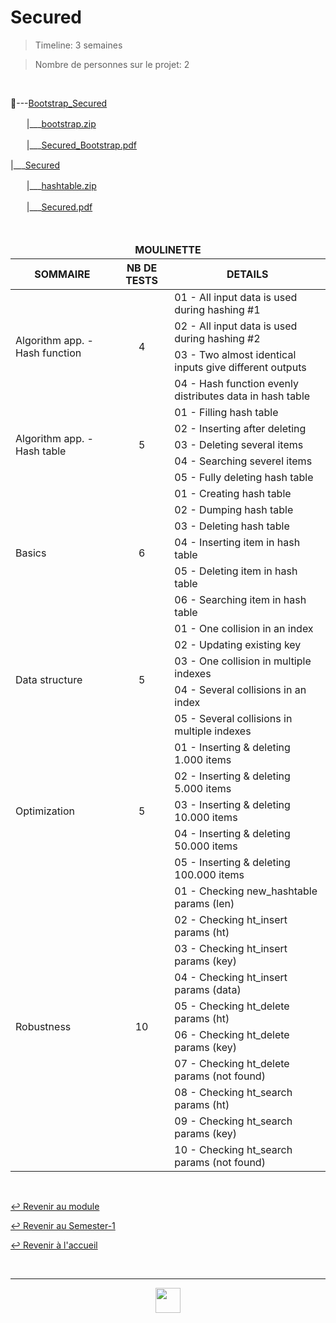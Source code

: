# Secured

> Timeline: 3 semaines

> Nombre de personnes sur le projet: 2

<br>

📂---[Bootstrap_Secured](https://github.com/Studio-17/Epitech-Subjects/tree/main/Semester-1/B-CPE-110/Secured/Bootstrap_Secured)

ㅤㅤ|\_\_\_[bootstrap.zip](https://github.com/Studio-17/Epitech-Subjects/blob/main/Semester-1/B-CPE-110/Secured/Bootstrap_Secured/bootstrap.zip)

ㅤㅤ|\_\_\_[Secured_Bootstrap.pdf](https://github.com/Studio-17/Epitech-Subjects/blob/main/Semester-1/B-CPE-110/Secured/Bootstrap_Secured/Secured_Bootstrap.pdf)

|\_\_\_[Secured](https://github.com/Studio-17/Epitech-Subjects/tree/main/Semester-1/B-CPE-110/Secured/Secured)

ㅤㅤ|\_\_\_[hashtable.zip](https://github.com/Studio-17/Epitech-Subjects/blob/main/Semester-1/B-CPE-110/Secured/Secured/hashtable.zip)

ㅤㅤ|\_\_\_[Secured.pdf](https://github.com/Studio-17/Epitech-Subjects/blob/main/Semester-1/B-CPE-110/Secured/Secured/Secured.pdf)


<br>


<table align="center">
    <thead>
        <tr>
            <td colspan="3" align="center"><strong>MOULINETTE</strong></td>
        </tr>
        <tr>
            <th>SOMMAIRE</th>
            <th>NB DE TESTS</th>
            <th>DETAILS</th>
        </tr>
    </thead>
    <tbody>
        <tr>
            <td rowspan="4">Algorithm app. - Hash function</td>
            <td rowspan="4" style="text-align: center;">4</td>
            <td>01 - All input data is used during hashing #1</td>
        </tr>
    		<tr>
			<td>02 - All input data is used during hashing #2</td>
		</tr>
		<tr>
			<td>03 - Two almost identical inputs give different outputs</td>
		</tr>
		<tr>
			<td>04 - Hash function evenly distributes data in hash table</td>
		</tr>
        <tr>
            <td rowspan="5">Algorithm app. - Hash table</td>
            <td rowspan="5" style="text-align: center;">5</td>
            <td>01 - Filling hash table</td>
        </tr>
    		<tr>
			<td>02 - Inserting after deleting</td>
		</tr>
		<tr>
			<td>03 - Deleting several items</td>
		</tr>
		<tr>
			<td>04 - Searching severel items</td>
		</tr>
		<tr>
			<td>05 - Fully deleting hash table</td>
		</tr>
        <tr>
            <td rowspan="6">Basics</td>
            <td rowspan="6" style="text-align: center;">6</td>
            <td>01 - Creating hash table</td>
        </tr>
    		<tr>
			<td>02 - Dumping hash table</td>
		</tr>
		<tr>
			<td>03 - Deleting hash table</td>
		</tr>
		<tr>
			<td>04 - Inserting item in hash table</td>
		</tr>
		<tr>
			<td>05 - Deleting item in hash table</td>
		</tr>
		<tr>
			<td>06 - Searching item in hash table</td>
		</tr>
        <tr>
            <td rowspan="5">Data structure</td>
            <td rowspan="5" style="text-align: center;">5</td>
            <td>01 - One collision in an index</td>
        </tr>
    		<tr>
			<td>02 - Updating existing key</td>
		</tr>
		<tr>
			<td>03 - One collision in multiple indexes</td>
		</tr>
		<tr>
			<td>04 - Several collisions in an index</td>
		</tr>
		<tr>
			<td>05 - Several collisions in multiple indexes</td>
		</tr>
        <tr>
            <td rowspan="5">Optimization</td>
            <td rowspan="5" style="text-align: center;">5</td>
            <td>01 - Inserting & deleting 1.000 items</td>
        </tr>
    		<tr>
			<td>02 - Inserting & deleting 5.000 items</td>
		</tr>
		<tr>
			<td>03 - Inserting & deleting 10.000 items</td>
		</tr>
		<tr>
			<td>04 - Inserting & deleting 50.000 items</td>
		</tr>
		<tr>
			<td>05 - Inserting & deleting 100.000 items</td>
		</tr>
        <tr>
            <td rowspan="10">Robustness</td>
            <td rowspan="10" style="text-align: center;">10</td>
            <td>01 - Checking new_hashtable params (len)</td>
        </tr>
    		<tr>
			<td>02 - Checking ht_insert params (ht)</td>
		</tr>
		<tr>
			<td>03 - Checking ht_insert params (key)</td>
		</tr>
		<tr>
			<td>04 - Checking ht_insert params (data)</td>
		</tr>
		<tr>
			<td>05 - Checking ht_delete params (ht)</td>
		</tr>
		<tr>
			<td>06 - Checking ht_delete params (key)</td>
		</tr>
		<tr>
			<td>07 - Checking ht_delete params (not found)</td>
		</tr>
		<tr>
			<td>08 - Checking ht_search params (ht)</td>
		</tr>
		<tr>
			<td>09 - Checking ht_search params (key)</td>
		</tr>
		<tr>
			<td>10 - Checking ht_search params (not found)</td>
		</tr>
	</tbody>
</table>

<br>

[↩️ Revenir au module](https://github.com/Studio-17/Epitech-Subjects/blob/main/Semester-1/B-CPE-110)

[↩️ Revenir au Semester-1](https://github.com/Studio-17/Epitech-Subjects/blob/main/Semester-1)

[↩️ Revenir à l'accueil](https://github.com/Studio-17/Epitech-Subjects/)

<br>

---

<div align="center">

<a href="https://github.com/Studio-17" target="_blank"><img src="https://github.com/Kaiwinta/Epitech-Subjects/blob/feat/Pge2028-first-year/assets/voc17.gif" width="40"></a>

</div>
